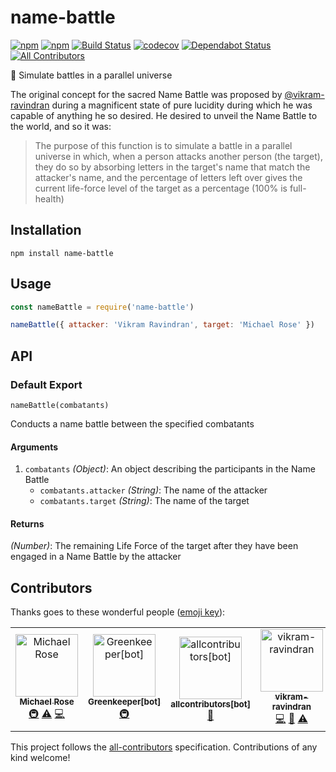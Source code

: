 # name-battle

[![npm](https://img.shields.io/npm/v/name-battle.svg)](https://www.npmjs.com/package/name-battle)
[![npm](https://img.shields.io/npm/dm/name-battle.svg)](https://npm-stat.com/charts.html?package=name-battle)
[![Build Status](https://travis-ci.org/msrose/name-battle.svg?branch=master)](https://travis-ci.org/msrose/name-battle)
[![codecov](https://codecov.io/gh/msrose/name-battle/branch/master/graph/badge.svg)](https://codecov.io/gh/msrose/name-battle)
[![Dependabot Status](https://api.dependabot.com/badges/status?host=github&repo=msrose/name-battle)](https://dependabot.com)
[![All Contributors](https://img.shields.io/badge/all_contributors-4-orange.svg?style=flat-square)](#contributors)

:name_badge: Simulate battles in a parallel universe

The original concept for the sacred Name Battle was proposed by [@vikram-ravindran](https://github.com/vikram-ravindran) during a magnificent state of pure lucidity during which he was capable of anything he so desired. He desired to unveil the Name Battle to the world, and so it was:

> The purpose of this function is to simulate a battle in a parallel universe in which, when a person attacks another person (the target), they do so by absorbing letters in the target's name that match the attacker's name, and the percentage of letters left over gives the current life-force level of the target as a percentage (100% is full-health)

## Installation

```
npm install name-battle
```

## Usage

```javascript
const nameBattle = require('name-battle')

nameBattle({ attacker: 'Vikram Ravindran', target: 'Michael Rose' })
```

## API

### Default Export

```
nameBattle(combatants)
```

Conducts a name battle between the specified combatants

#### Arguments

1. `combatants` _(Object)_: An object describing the participants in the Name Battle
    - `combatants.attacker` _(String)_: The name of the attacker
    - `combatants.target` _(String)_: The name of the target

#### Returns

_(Number)_: The remaining Life Force of the target after they have been engaged in a Name Battle by the attacker

## Contributors

Thanks goes to these wonderful people ([emoji key](https://allcontributors.org/docs/en/emoji-key)):

<!-- ALL-CONTRIBUTORS-LIST:START - Do not remove or modify this section -->
<!-- prettier-ignore -->
<table><tr><td align="center"><a href="http://msrose.github.io"><img src="https://avatars3.githubusercontent.com/u/3495264?v=4" width="100px;" alt="Michael Rose"/><br /><sub><b>Michael Rose</b></sub></a><br /><a href="#infra-msrose" title="Infrastructure (Hosting, Build-Tools, etc)">🚇</a> <a href="https://github.com/msrose/name-battle/commits?author=msrose" title="Tests">⚠️</a> <a href="https://github.com/msrose/name-battle/commits?author=msrose" title="Code">💻</a></td><td align="center"><a href="https://github.com/apps/greenkeeper"><img src="https://avatars3.githubusercontent.com/in/505?v=4" width="100px;" alt="Greenkeeper[bot]"/><br /><sub><b>Greenkeeper[bot]</b></sub></a><br /><a href="#infra-Greenkeeper[bot]" title="Infrastructure (Hosting, Build-Tools, etc)">🚇</a></td><td align="center"><a href="https://github.com/apps/allcontributors"><img src="https://avatars0.githubusercontent.com/in/23186?v=4" width="100px;" alt="allcontributors[bot]"/><br /><sub><b>allcontributors[bot]</b></sub></a><br /><a href="https://github.com/msrose/name-battle/commits?author=allcontributors[bot]" title="Documentation">📖</a></td><td align="center"><a href="https://github.com/vikram-ravindran"><img src="https://avatars0.githubusercontent.com/u/8523818?v=4" width="100px;" alt="vikram-ravindran"/><br /><sub><b>vikram-ravindran</b></sub></a><br /><a href="https://github.com/msrose/name-battle/commits?author=vikram-ravindran" title="Code">💻</a> <a href="https://github.com/msrose/name-battle/commits?author=vikram-ravindran" title="Documentation">📖</a> <a href="https://github.com/msrose/name-battle/commits?author=vikram-ravindran" title="Tests">⚠️</a></td></tr></table>

<!-- ALL-CONTRIBUTORS-LIST:END -->

This project follows the [all-contributors](https://github.com/all-contributors/all-contributors) specification. Contributions of any kind welcome!
